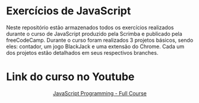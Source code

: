 # Exercícios de JavaScript

Neste repositório estão armazenados todos os exercícios realizados durante o curso de JavaScript produzido pela Scrimba e publicado pela freeCodeCamp.
Durante o curso foram realizados 3 projetos básicos, sendo eles: contador, um jogo BlackJack e uma extensão do Chrome. Cada um dos projetos estão detalhados em seus respectivos branches.

# Link do curso no Youtube

<div align="center">
  <a href="https://www.youtube.com/watch?v=jS4aFq5-91M&list=PLEqYz5w4wKpC8cSYeUMQOOGCRsQjQiRC0&index=1&t=1s" target="_blank">JavaScript Programming - Full Course</a>
</div>
